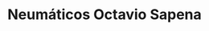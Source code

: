 ---
title: "Neumáticos Octavio Sapena"
url: /torrent/neumaticos-octavio-sapena/
shop: reparación de automóviles
---